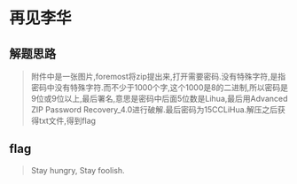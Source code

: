 # 再见李华

## 解题思路

> 附件中是一张图片,foremost将zip提出来,打开需要密码.没有特殊字符,是指密码中没有特殊字符.而不少于1000个字,这个1000是8的二进制,所以密码是9位或9位以上,最后署名,意思是密码中后面5位数是Lihua,最后用Advanced ZIP Password Recovery_4.0进行破解.最后密码为15CCLiHua.解压之后获得txt文件,得到flag

## flag

> Stay hungry, Stay foolish.
